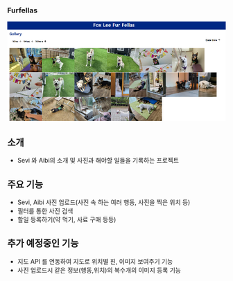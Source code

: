 ### Furfellas
![furfellas](https://github.com/daehan0226/daehan0226/blob/main/images/furfellas_s.png?raw=true)
## 소개
* Sevi 와 Aibi의 소개 및 사진과 해야할 일들을 기록하는 프로젝트

## 주요 기능
* Sevi, Aibi 사진 업로드(사진 속 하는 여러 행동, 사진을 찍은 위치 등)
* 필터를 통한 사진 검색
* 할일 등록하기(약 먹기, 사료 구매 등등)

## 추가 예정중인 기능
* 지도 API 를 연동하여 지도로 위치별 핀, 이미지 보여주기 기능
* 사진 업로드시 같은 정보(행동,위치)의 복수개의 이미지 등록 기능
